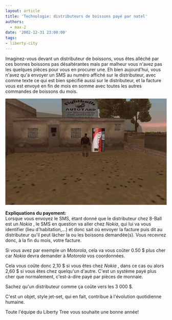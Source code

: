 ```yaml
---
layout: article
title: 'Technologie: distributeurs de boissons payé par natel'
authors:
  - max-2
date: '2002-12-31 23:00:00'
tags:
- liberty-city
---
```


Imaginez-vous devant un distributeur de boissons, vous êtes alléché par ces bonnes boissons pas désaltérantes mais par malheur vous n'avez pas les quelques pièces pour vous en procurer une. Eh bien aujourd'hui, vous n'avez qu'a envoyer un SMS au numéro affiché sur le distributeur, avec comme texte ce qui est bien spécifié aussi sur le distributeur, et la facture vous est envoyé en fin de mois en somme avec toutes les autres commandes de boissons du mois.

![](/content/images/v1/user20/distributeur.jpg)

**Expliquations du payement:**  
Lorsque vous envoyez le SMS, étant donné que le distributeur chez 8-Ball est un _Nokia_ , le SMS en question va aller chez _Nokia_, qui lui va vous identifier (lieu d'habitation,...) et donc sait où envoyer la facture puis dit au distributeur qu'il peut lâcher la ou les boissons demandée(s). Vous recevrez donc, à la fin du mois, votre facture.

Si vous avez par exemple un _Motorola_, cela va vous coûter 0.50 $ plus cher car _Nokia_ devra demander à _Motorola_ vos coordonnées.

Cela vous coûte donc 2,10 $ si vous êtes chez _Nokia_ , dans ce cas ou alors 2,60 $ si vous êtes chez quelqu'un d'autre. C'est un système payé plus cher que normalement, c'est-à-dire payé par pièces de monnaie.

Sachez qu'un distributeur comme ça coûte vers les 3 000 $.

C'est un objet, style jet-set, qui en fait, contribue à l'évolution quotidienne humaine.

Toute l'équipe du Liberty Tree vous souhaite une bonne année!